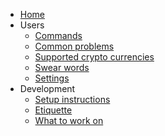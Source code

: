- [Home](/ "Karen Bot docs")
- Users
	- [Commands](./users/commands.md)
	- [Common problems](./users/commonProblems.md)
	- [Supported crypto currencies](./users/supportedCrypto.md)
	- [Swear words](./users/swearWords.md)
	- [Settings](./users/settings.md)
- Development
	- [Setup instructions](./development/setupguide.md)
	- [Etiquette](./development/etiquette.md)
	- [What to work on](./development/whatToWorkOn.md)
